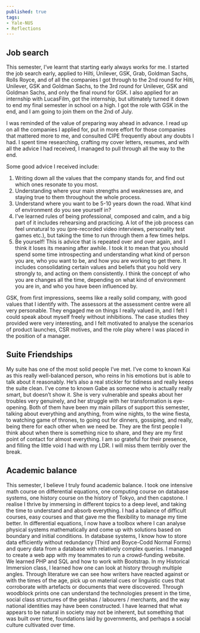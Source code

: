 ```yaml
---
published: true
tags:
- Yale-NUS
- Reflections
---
```


## Job search

This semester, I’ve learnt that starting early always works for me. I started the job search early, applied to Hilti, Unilever, GSK, Grab, Goldman Sachs, Rolls Royce, and of all the companies I got through to the 2nd round for Hilti, Unilever, GSK and Goldman Sachs, to the 3rd round for Unilever, GSK and Goldman Sachs, and only the final round for GSK. I also applied for an internship with LucasFilm, got the internship, but ultimately turned it down to end my final semester in school on a high. I got the role with GSK in the end, and I am going to join them on the 2nd of July. 

I was reminded of the value of preparing way ahead in advance. I read up on all the companies I applied for, put in more effort for those companies that mattered more to me, and consulted CIPE frequently about any doubts I had. I spent time researching, crafting my cover letters, resumes, and with all the advice I had received, I managed to pull through all the way to the end. 

Some good advice I received include:
1. Writing down all the values that the company stands for, and find out which ones resonate to you most. 
2. Understanding where your main strengths and weaknesses are, and staying true to them throughout the whole process.
3. Understand where you want to be 5-10 years down the road. What kind of environment do you see yourself in?
4. I’ve learned rules of being professional, composed and calm, and a big part of it includes rehearsing and practicing. A lot of the job process can feel unnatural to you (pre-recorded video interviews, personality test games etc.), but taking the time to run through them a few times helps. 
5. Be yourself! This is advice that is repeated over and over again, and I think it loses its meaning after awhile. I took it to mean that you should spend some time introspecting and understanding what kind of person you are, who you want to be, and how you are working to get there. It includes consolidating certain values and beliefs that you hold very strongly to, and acting on them consistently. I think the concept of who you are changes all the time, depending on what kind of environment you are in, and who you have been influenced by. 

GSK, from first impressions, seems like a really solid company, with good values that I identify with. The assessors at the assessment centre were all very personable. They engaged me on things I really valued in, and I felt I could speak about myself freely without inhibitions. The case studies they provided were very interesting, and I felt motivated to analyse the scenarios of product launches, CSR motives, and the role play where I was placed in the position of a manager. 


## Suite Friendships

My suite has one of the most solid people I’ve met. I’ve come to known Kai as this really well-balanced person, who reins in his emotions but is able to talk about it reasonably. He’s also a real stickler for tidiness and really keeps the suite clean. I’ve come to known Gabe as someone who is actually really smart, but doesn’t show it. She is very vulnerable and speaks about her troubles very genuinely, and her struggle with her transformation is eye-opening. Both of them have been my main pillars of support this semester, talking about everything and anything, from wine nights, to the wine fiesta, to watching game of thrones, to going out for dinners, gossiping, and really, being there for each other when we need be. They are the first people I think about when there is something nice to share, and they are my first point of contact for almost everything. I am so grateful for their presence, and filling the little void I had with my LDR. I will miss them terribly over the break.


## Academic balance

This semester, I believe I truly found academic balance. I took one intensive math course on differential equations, one computing course on database systems, one history course on the history of Tokyo, and then capstone. I realise I thrive by immersing in different topics to a deep level, and taking the time to understand and absorb everything. I had a balance of difficult courses, easy courses and that gave me the flexibility to manage my time better. In differential equations, I now have a toolbox where I can analyse physical systems mathematically and come up with solutions based on boundary and initial conditions. In database systems, I know how to store data efficiently without redundancy (Third and Boyce-Codd Normal Forms) and query data from a database with relatively complex queries. I managed to create a web app with my teammates to run a crowd-funding website. We learned PHP and SQL and how to work with Bootstrap. In my Historical Immersion class, I learned how one can look at history through multiple angles. Through literature we can see how writers have reacted against or with the times of the age, pick up on material cues or linguistic cues that corroborate with artefacts or documents that were discovered. Through woodblock prints one can understand the technologies present in the time, social class structures of the geishas / labourers / merchants, and the way national identities may have been constructed. I have learned that what appears to be natural in society may not be inherent, but something that was built over time, foundations laid by governments, and perhaps a social culture cultivated over time.